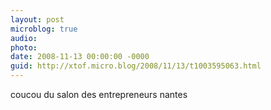 ```yaml
---
layout: post
microblog: true
audio: 
photo: 
date: 2008-11-13 00:00:00 -0000
guid: http://xtof.micro.blog/2008/11/13/t1003595063.html
---
```

coucou du salon des entrepreneurs nantes
